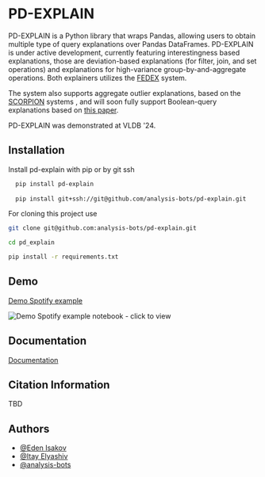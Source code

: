 
# PD-EXPLAIN

PD-EXPLAIN is a Python library that wraps Pandas, allowing users to obtain multiple type of query explanations over Pandas DataFrames. 
PD-EXPLAIN is under active development, currently featuring interestingness based explanations, those are deviation-based explanations (for filter, join, and set operations) and explanations for high-variance group-by-and-aggregate operations. Both explainers utilizes the [FEDEX](https://www.vldb.org/pvldb/vol15/p3854-gilad.pdf) system.

The system also supports aggregate outlier explanations, based on the [SCORPION](https://sirrice.github.io/files/papers/scorpion-vldb13.pdf) systems
, and will soon fully support Boolean-query explanations based on [this paper](https://arxiv.org/abs/2112.08874).

PD-EXPLAIN was demonstrated at VLDB '24.




## Installation

Install pd-explain with pip or by git ssh

```bash
  pip install pd-explain
  
  pip install git+ssh://git@github.com/analysis-bots/pd-explain.git
```

For cloning this project use
```bash
git clone git@github.com:analysis-bots/pd-explain.git

cd pd_explain

pip install -r requirements.txt
```

## Demo

[Demo Spotify example](https://github.com/analysis-bots/pd-explain/blob/main/src/demo.ipynb)


![Demo Spotify example notebook - click to view](./assets/pdexplain_demo.gif)

## Documentation

[Documentation](https://pd-explain-documentation.readthedocs.io/en/main/index.html)


## Citation Information
TBD



## Authors

- [@Eden Isakov](https://github.com/edenIsakov)
- [@Itay Elyashiv](https://github.com/ItayELY)
- [@analysis-bots](https://github.com/analysis-bots)

